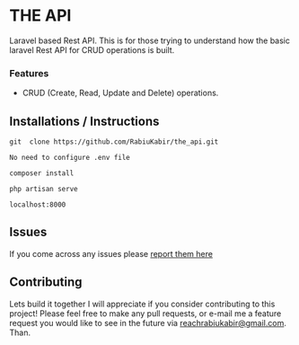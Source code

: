 # THE API
Laravel based Rest API.
This is for those trying to understand how the basic laravel Rest API for CRUD operations is built.

### Features
* CRUD (Create, Read, Update and Delete) operations.

## Installations / Instructions

``` git  clone https://github.com/RabiuKabir/the_api.git ```

``` No need to configure .env file ```

``` composer install ```

``` php artisan serve ```

`localhost:8000`



## Issues
If you come across any issues please [report them here](https://github.com/RabiuKabir/the_api/issues)

## Contributing
 
Lets build it together I will appreciate if you consider contributing to this project! Please feel free to make any pull requests, or e-mail me a feature request you would like to see in the future via reachrabiukabir@gmail.com. Than.
 
 







